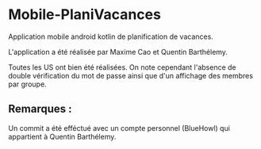 # Mobile-PlaniVacances

Application mobile android kotlin de planification de vacances.

L'application a été réalisée par Maxime Cao et Quentin Barthélemy.

Toutes les US ont bien été réalisées.
On note cependant l'absence de double vérification du mot de passe ainsi que d'un affichage des membres par groupe.


## Remarques :
 Un commit a été efféctué avec un compte personnel (BlueHowl) qui appartient à Quentin Barthélemy.